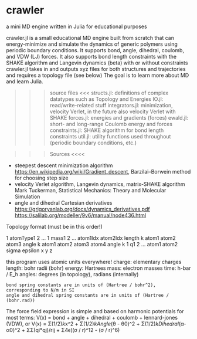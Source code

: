 # crawler
a mini MD engine written in Julia for educational purposes


crawler.jl is a small educational MD engine built from scratch that can energy-minimize and simulate the dynamics
of generic polymers using periodic boundary conditions. It supports bond, angle, dihedral, coulomb, and VDW (LJ) forces.
It also supports bond length constraints with the SHAKE algorithm and Langevin dynamics (beta) with or without constraints
crawler.jl takes in and outputs xyz files for both structures and trajectories and requires a topology file (see below)
The goal is to learn more about MD and learn Julia.

>>> source files <<<
structs.jl: definitions of complex datatypes such as Topology and Energies
IO.jl: read/write-related stuff
integrators.jl: minimization, velocity Verlet, in the future also velocity Verlet with SHAKE
forces.jl: energies and gradients (forces)
ewald.jl: short- and long-range Coulomb energy and forces
constraints.jl: SHAKE algorithm for bond length constraints
util.jl: utility functions used throughout (periodic boundary conditions, etc.)

>>> Sources <<<<
- steepest descent minimization algorithm
	https://en.wikipedia.org/wiki/Gradient_descent, Barzilai–Borwein method for choosing step size
- velocity Verlet algorithm, Langevin dynamics, matrix-SHAKE algorithm
	Mark Tuckerman, Statistical Mechanics: Theory and Molecular Simulation
- angle and dihedral Cartesian derivatives
	https://grigoryanlab.org/docs/dynamics_derivatives.pdf
	https://salilab.org/modeller/9v6/manual/node436.html

Topology format (must be in this order!)

<atomTypes>
<end>

<masses>
1 atomType1
2 ...
<end>

<masses>
1 mass1
2 ...
<end>

<bonds>
atom1Idx atom2Idx length k
<end>

<angles>
atom1 atom2 atom3 angle k
<end>

<dihedrals>
atom1 atom2 atom3 atom4 angle k
<end>

<charges>
1 q1
2 ...
<end>

<vdw>
atom1 atom2 sigma epsilon
<end>

<box>
x y z
<end>

this program uses atomic units everywhere!
	charge: elementary charges
	length: bohr radii (bohr)
	energy: Hartrees
	mass: electron masses
	time: h-bar / E_h
	angles: degrees (in topology), radians (internally)

	bond spring constants are in units of (Hartree / bohr^2), corresponding to N/m in SI
	angle and dihedral spring constants are in units of (Hartree / (bohr.rad))

The force field expression is simple and based on harmonic potentials for most terms:
V(x) = bond + angle + dihedral + coulomb + lennard-jones (VDW), or
V(x) = Σ(1/2)*k*x^2 + Σ(1/2)*kAngle*(θ - θ0)^2 + Σ(1/2)*kDihedral*(α-α0)^2 + ΣΣ(qi*qj)/rij + Σ4ϵ((σ / r)^12 - (σ / r)^6)
